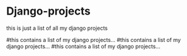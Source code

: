 # Django-projects

this is just a list of all my django projects     


#this contains a list of my django projects...
#this contains a list of my django projects...
#this contains a list of my django projects...
